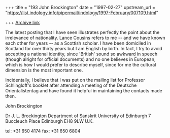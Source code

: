 +++
title = "193 John Brockington"
date = "1997-02-27"
upstream_url = "https://list.indology.info/pipermail/indology/1997-February/007109.html"

+++
[Archive link](https://list.indology.info/pipermail/indology/1997-February/007109.html)

The latest posting that I have seen illustrates perfectly the point about the 
irrelevance of nationality.   Lance Cousins refers to me -- and we have known each 
other for years -- as a Scottish scholar.   I have been domiciled in Scotland for over 
thirty years but I am English by birth.  In fact, I try to avoid accepting a national 
identity, since 'British' sound so awkward in speech (though alright for official 
documents) and no one believes in European, which is how I would prefer to describe 
myself, since for me the cultural dimension is the most important one.

Incidentally, I believe that I was put on the mailing list for Professor Schlingloff's 
booklet after attending a meeting of the Deutsche Orientalistentag and have found it 
helpful in maintaining the contacts made then.

John Brockington



Dr J. L. Brockington
Department of Sanskrit
University of Edinburgh
7 Buccleuch Place
Edinburgh   EH8 9LW     U.K.

tel: +31 650 4174
fax: +31 650 6804




